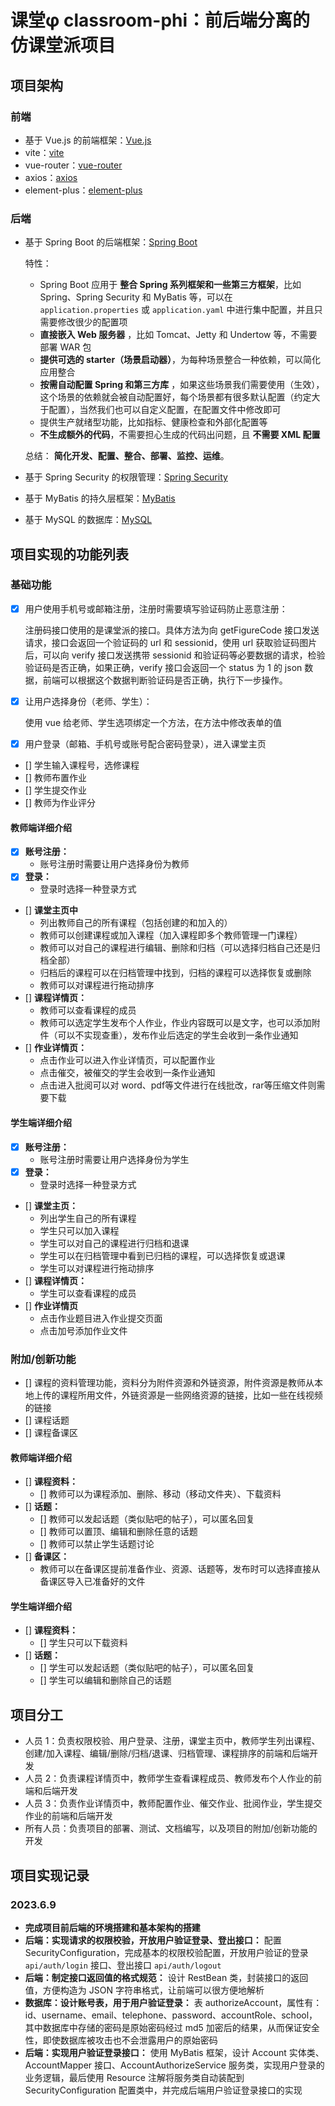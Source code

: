 # 课堂φ classroom-phi：前后端分离的仿课堂派项目

## 项目架构

### 前端

- 基于 Vue.js 的前端框架：[Vue.js](https://cn.vuejs.org/)
- vite：[vite](https://cn.vitejs.cn/)
- vue-router：[vue-router](https://router.vuejs.org/zh/)
- axios：[axios](https://axios-http.com/)
- element-plus：[element-plus](https://element-plus.gitee.io/#/zh-CN/component/installation)

[//]: # (- pinia：[pinia]&#40;https://pinia.esm.dev/&#41;)

### 后端

- 基于 Spring Boot 的后端框架：[Spring Boot](https://spring.io/projects/spring-boot)

  特性：

    - Spring Boot 应用于 **整合 Spring 系列框架和一些第三方框架**，比如 Spring、Spring Security 和
      MyBatis 等，可以在 `application.properties` 或 `application.yaml` 中进行集中配置，并且只需要修改很少的配置项
    - **直接嵌入 Web 服务器** ，比如 Tomcat、Jetty 和 Undertow 等，不需要部署 WAR 包
    - **提供可选的 starter（场景启动器）**，为每种场景整合一种依赖，可以简化应用整合
    - **按需自动配置 Spring 和第三方库**
      ，如果这些场景我们需要使用（生效），这个场景的依赖就会被自动配置好，每个场景都有很多默认配置（约定大于配置），当然我们也可以自定义配置，在配置文件中修改即可
    - 提供生产就绪型功能，比如指标、健康检查和外部化配置等
    - **不生成额外的代码**，不需要担心生成的代码出问题，且 **不需要 XML 配置**

  总结： **简化开发、配置、整合、部署、监控、运维**。

- 基于 Spring Security 的权限管理：[Spring Security](https://spring.io/projects/spring-security)
- 基于 MyBatis 的持久层框架：[MyBatis](https://mybatis.org/mybatis-3/zh/index.html)
- 基于 MySQL 的数据库：[MySQL](https://www.mysql.com/cn/)

## 项目实现的功能列表

### 基础功能

- [x] 用户使用手机号或邮箱注册，注册时需要填写验证码防止恶意注册：

  注册码接口使用的是课堂派的接口。具体方法为向 getFigureCode 接口发送请求，接口会返回一个验证码的 url
  和 sessionid，使用 url 获取验证码图片后，可以向 verify 接口发送携带 sessionid
  和验证码等必要数据的请求，检验验证码是否正确，如果正确，verify 接口会返回一个 status 为 1
  的 json 数据，前端可以根据这个数据判断验证码是否正确，执行下一步操作。

- [x] 让用户选择身份（老师、学生）：

  使用 vue 给老师、学生选项绑定一个方法，在方法中修改表单的值

- [x] 用户登录（邮箱、手机号或账号配合密码登录），进入课堂主页
- [] 学生输入课程号，选修课程
- [] 教师布置作业
- [] 学生提交作业
- [] 教师为作业评分

#### 教师端详细介绍

- [x] **账号注册：**
    - 账号注册时需要让用户选择身份为教师
- [x] **登录：**
    - 登录时选择一种登录方式
- [] **课堂主页中**
    - 列出教师自己的所有课程（包括创建的和加入的）
    - 教师可以创建课程或加入课程（加入课程即多个教师管理一门课程）
    - 教师可以对自己的课程进行编辑、删除和归档（可以选择归档自己还是归档全部）
    - 归档后的课程可以在归档管理中找到，归档的课程可以选择恢复或删除
    - 教师可以对课程进行拖动排序
- [] **课程详情页：**
    - 教师可以查看课程的成员
    - 教师可以选定学生发布个人作业，作业内容既可以是文字，也可以添加附件（可以不实现查重），发布作业后选定的学生会收到一条作业通知
- [] **作业详情页：**
    - 点击作业可以进入作业详情页，可以配置作业
    - 点击催交，被催交的学生会收到一条作业通知
    - 点击进入批阅可以对 word、pdf等文件进行在线批改，rar等压缩文件则需要下载

#### 学生端详细介绍

- [x] **账号注册：**
    - 账号注册时需要让用户选择身份为学生
- [x] **登录：**
    - 登录时选择一种登录方式
- [] **课堂主页：**
    - 列出学生自己的所有课程
    - 学生只可以加入课程
    - 学生可以对自己的课程进行归档和退课
    - 学生可以在归档管理中看到已归档的课程，可以选择恢复或退课
    - 学生可以对课程进行拖动排序
- [] **课程详情页：**
    - 学生可以查看课程的成员
- [] **作业详情页**
    - 点击作业题目进入作业提交页面
    - 点击加号添加作业文件

### 附加/创新功能

- [] 课程的资料管理功能，资料分为附件资源和外链资源，附件资源是教师从本地上传的课程所用文件，外链资源是一些网络资源的链接，比如一些在线视频的链接
- [] 课程话题
- [] 课程备课区

#### 教师端详细介绍

- [] **课程资料：**
    - [] 教师可以为课程添加、删除、移动（移动文件夹）、下载资料
- [] **话题：**
    - [] 教师可以发起话题（类似贴吧的帖子），可以匿名回复
    - [] 教师可以置顶、编辑和删除任意的话题
    - [] 教师可以禁止学生话题讨论
- [] **备课区：**
    - 教师可以在备课区提前准备作业、资源、话题等，发布时可以选择直接从备课区导入已准备好的文件

#### 学生端详细介绍

- [] **课程资料：**
    - [] 学生只可以下载资料
- [] **话题：**
    - [] 学生可以发起话题（类似贴吧的帖子），可以匿名回复
    - [] 学生可以编辑和删除自己的话题

## 项目分工

- 人员 1：负责权限校验、用户登录、注册，课堂主页中，教师学生列出课程、创建/加入课程、编辑/删除/归档/退课、归档管理、课程排序的前端和后端开发
- 人员 2：负责课程详情页中，教师学生查看课程成员、教师发布个人作业的前端和后端开发
- 人员 3：负责作业详情页中，教师配置作业、催交作业、批阅作业，学生提交作业的前端和后端开发
- 所有人员：负责项目的部署、测试、文档编写，以及项目的附加/创新功能的开发

## 项目实现记录

### 2023.6.9

- **完成项目前后端的环境搭建和基本架构的搭建**
- **后端：实现请求的权限校验，开放用户验证登录、登出接口：** 配置
  SecurityConfiguration，完成基本的权限校验配置，开放用户验证的登录 `api/auth/login`
  接口、登出接口 `api/auth/logout`
- **后端：制定接口返回值的格式规范：** 设计 RestBean 类，封装接口的返回值，方便构造为 JSON
  字符串格式，让前端可以很方便地解析
- **数据库：设计账号表，用于用户验证登录：**
  表 authorizeAccount，属性有：id、username、email、telephone、password、accountRole、school，其中数据库中存储的密码是原始密码经过
  md5 加密后的结果，从而保证安全性，即使数据库被攻击也不会泄露用户的原始密码
- **后端：实现用户验证登录接口：** 使用 MyBatis
  框架，设计 Account 实体类、AccountMapper 接口、AccountAuthorizeService 服务类，实现用户登录的业务逻辑，最后使用
  Resource 注解将服务类自动装配到 SecurityConfiguration 配置类中，并完成后端用户验证登录接口的实现
